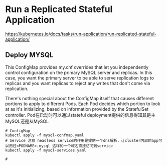 # Run a Replicated Stateful Application

https://kubernetes.io/docs/tasks/run-application/run-replicated-stateful-application/

## Deploy MYSQL

This ConfigMap provides my.cnf overrides that let you independently control configuration on the primary MySQL server and replicas. In this case, you want the primary server to be able to serve replication logs to replicas and you want replicas to reject any writes that don't come via replication.

There's nothing special about the ConfigMap itself that causes different portions to apply to different Pods. Each Pod decides which portion to look at as it's initializing, based on information provided by the StatefulSet controller. Pod在启动时可以通过stateful deployment提供的信息得知其是主MySQL还是从MySQL

```
# ConfigMap
kubectl apply -f mysql-confmap.yaml
# Service 注意 headless service的作用是提供一个dns解析，让cluster内部的app可以用过<PODNAME>.mysql 这样的一个域名直接访问到service
kubectl apply -f mysql-services.yaml

# 
```


